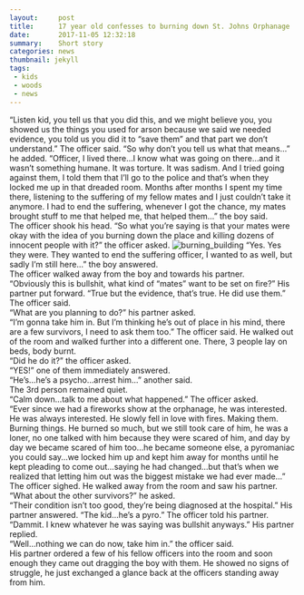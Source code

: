 ```yaml
---
layout:     post
title:      17 year old confesses to burning down St. Johns Orphanage
date:       2017-11-05 12:32:18
summary:    Short story
categories: news
thumbnail: jekyll
tags:
 - kids
 - woods
 - news
---
```


“Listen kid, you tell us that you did this, and we might believe you, you showed us the things you used for arson because we said we needed evidence, you told us you did it to “save them” and that part we don’t understand.” The officer said. “So why don’t you tell us what that means…” he added. 
“Officer, I lived there…I know what was going on there…and it wasn’t something humane. It was torture. It was sadism. And I tried going against them, I told them that I’ll go to the police and that’s when they locked me up in that dreaded room. Months after months I spent my time there, listening to the suffering of my fellow mates and I just couldn’t take it anymore. I had to end the suffering, whenever I got the chance, my mates brought stuff to me that helped me, that helped them…” the boy said. <br>
The officer shook his head. “So what you’re saying is that your mates were okay with the idea of you burning down the place and killing dozens of innocent people with it?” the officer asked. 
<img src="https://image.ibb.co/fOsCQd/burning_building.jpg" alt="burning_building" border="0">
“Yes. Yes they were. They wanted to end the suffering officer, I wanted to as well, but sadly I’m still here…” the boy answered. <br>
The officer walked away from the boy and towards his partner. <br>
“Obviously this is bullshit, what kind of “mates” want to be set on fire?” His partner put forward. 
“True but the evidence, that’s true. He did use them.” The officer said. <br>
“What are you planning to do?” his partner asked. <br>
“I’m gonna take him in. But I’m thinking he’s out of place in his mind, there are a few survivors, I need to ask them too.” The officer said. He walked out of the room and walked further into a different one. There, 3 people lay on beds, body burnt. <br>
“Did he do it?” the officer asked. <br>
“YES!” one of them immediately answered. <br>
“He’s…he’s a psycho…arrest him…” another said. <br>
The 3rd person remained quiet.<br> 
“Calm down…talk to me about what happened.” The officer asked.<br> 
“Ever since we had a fireworks show at the orphanage, he was interested. He was always interested. He slowly fell in love with fires. Making them. Burning things. He burned so much, but we still took care of him, he was a loner, no one talked with him because they were scared of him, and day by day we became scared of him too…he became someone else, a pyromaniac you could say…we locked him up and kept him away for months until he kept pleading to come out…saying he had changed…but that’s when we realized that letting him out was the biggest mistake we had ever made…” <br>
The officer sighed. He walked away from the room and saw his partner. “What about the other survivors?” he asked. <br>
“Their condition isn’t too good, they’re being diagnosed at the hospital.” His partner answered. 
“The kid…he’s a pyro.” The officer told his partner. <br>
“Dammit. I knew whatever he was saying was bullshit anyways.” His partner replied. <br>
“Well…nothing we can do now, take him in.” the officer said. <br>
His partner ordered a few of his fellow officers into the room and soon enough they came out dragging the boy with them. He showed no signs of struggle, he just exchanged a glance back at the officers standing away from him.<br>


[1]: http://jekyllrb.com/docs/frontmatter/
[2]: http://fortawesome.github.io/Font-Awesome/
[3]: http://imgur.com/
[4]: http://fortawesome.github.io/Font-Awesome/icons/
[5]: http://fortawesome.github.io/Font-Awesome/icon/android/
